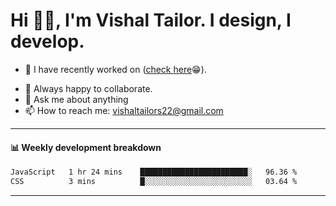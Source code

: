 # Hi 👋🏻, I'm Vishal Tailor. I design, I develop.

- 🔭 I have recently worked on ([check here](https://vishaltailor.com)😁).
<!-- - 🎦 Currently watching: JavaScript: The Hard Parts By Will Sentance. -->
- 👯 Always happy to collaborate.
- 💬 Ask me about anything
- 📫 How to reach me: <a href="mailto:vishaltailors22@gmail.com">vishaltailors22@gmail.com</a>

<hr /> 
<h4>📊 Weekly development breakdown</h4>
<!--START_SECTION:waka-->

```txt
JavaScript   1 hr 24 mins    ████████████████████████░   96.36 %
CSS          3 mins          █░░░░░░░░░░░░░░░░░░░░░░░░   03.64 %
```

<!--END_SECTION:waka-->
<hr /> 

<!-- ![](./profile-3d-contrib/profile-green-animate.svg) -->
